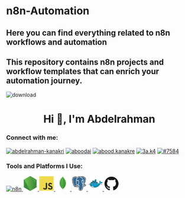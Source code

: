 # n8n-Automation

## Here you can find everything related to n8n workflows and automation

## This repository contains n8n projects and workflow templates that can enrich your automation journey.
 <img width="400" height="142" alt="download" src="https://github.com/user-attachments/assets/615b8847-a2b5-4072-8c2c-59c95f6bdb9f" />

<h1 align="center">Hi 👋, I'm Abdelrahman</h1><h3 align="left">Connect with me:</h3> <p align="left"> <a href="https://www.linkedin.com/in/abdelrahman-kanakri-909654247/" target="blank"><img align="center" src="https://raw.githubusercontent.com/rahuldkjain/github-profile-readme-generator/master/src/images/icons/Social/linked-in-alt.svg" alt="abdelrahman-kanakri" height="30" width="40" /></a> <a href="https://kaggle.com/aboodai" target="blank"><img align="center" src="https://raw.githubusercontent.com/rahuldkjain/github-profile-readme-generator/master/src/images/icons/Social/kaggle.svg" alt="aboodai" height="30" width="40" /></a> <a href="https://fb.com/abood.kanakre" target="blank"><img align="center" src="https://raw.githubusercontent.com/rahuldkjain/github-profile-readme-generator/master/src/images/icons/Social/facebook.svg" alt="abood.kanakre" height="30" width="40" /></a> <a href="https://instagram.com/3a.k4" target="blank"><img align="center" src="https://raw.githubusercontent.com/rahuldkjain/github-profile-readme-generator/master/src/images/icons/Social/instagram.svg" alt="3a.k4" height="30" width="40" /></a> <a href="https://discord.gg/#7584" target="blank"><img align="center" src="https://raw.githubusercontent.com/rahuldkjain/github-profile-readme-generator/master/src/images/icons/Social/discord.svg" alt="#7584" height="30" width="40" /></a> </p> <h3 align="left">Tools and Platforms I Use:</h3> <p align="left"> <a href="https://n8n.io/" target="_blank" rel="noreferrer"> <img src="https://avatars.githubusercontent.com/u/45487711?s=200&v=4" alt="n8n" width="40" height="40"/> </a> <a href="https://nodejs.org/" target="_blank" rel="noreferrer"> <img src="https://raw.githubusercontent.com/devicons/devicon/master/icons/nodejs/nodejs-original.svg" alt="nodejs" width="40" height="40"/> </a> <a href="https://www.javascript.com/" target="_blank" rel="noreferrer"> <img src="https://raw.githubusercontent.com/devicons/devicon/master/icons/javascript/javascript-original.svg" alt="javascript" width="40" height="40"/> </a> <a href="https://www.mongodb.com/" target="_blank" rel="noreferrer"> <img src="https://raw.githubusercontent.com/devicons/devicon/master/icons/mongodb/mongodb-original.svg" alt="mongodb" width="40" height="40"/> </a> <a href="https://www.postgresql.org/" target="_blank" rel="noreferrer"> <img src="https://raw.githubusercontent.com/devicons/devicon/master/icons/postgresql/postgresql-original.svg" alt="postgresql" width="40" height="40"/> </a> <a href="https://www.docker.com/" target="_blank" rel="noreferrer"> <img src="https://raw.githubusercontent.com/devicons/devicon/master/icons/docker/docker-original.svg" alt="docker" width="40" height="40"/> </a> <a href="https://github.com/" target="_blank" rel="noreferrer"> <img src="https://raw.githubusercontent.com/devicons/devicon/master/icons/github/github-original.svg" alt="github" width="40" height="40"/> </a> </p>
